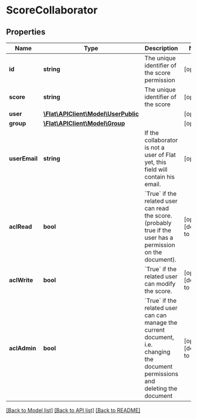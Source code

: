 # ScoreCollaborator

## Properties
Name | Type | Description | Notes
------------ | ------------- | ------------- | -------------
**id** | **string** | The unique identifier of the score permission | [optional] 
**score** | **string** | The unique identifier of the score | [optional] 
**user** | [**\Flat\APIClient\Model\UserPublic**](UserPublic.md) |  | [optional] 
**group** | [**\Flat\APIClient\Model\Group**](Group.md) |  | [optional] 
**userEmail** | **string** | If the collaborator is not a user of Flat yet, this field will contain his email. | [optional] 
**aclRead** | **bool** | &#x60;True&#x60; if the related user can read the score. (probably true if the user has a permission on the document). | [optional] [default to true]
**aclWrite** | **bool** | &#x60;True&#x60; if the related user can modify the score. | [optional] [default to false]
**aclAdmin** | **bool** | &#x60;True&#x60; if the related user can can manage the current document, i.e. changing the document permissions and deleting the document | [optional] [default to false]

[[Back to Model list]](../README.md#documentation-for-models) [[Back to API list]](../README.md#documentation-for-api-endpoints) [[Back to README]](../README.md)


